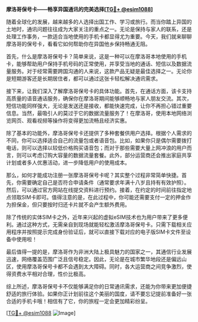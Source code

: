 **摩洛哥保号卡——畅享异国通讯的完美选择[[TG💪+ @esim1088](https://t.me/s/esim1088)]**

随着全球化的发展，越来越多的人选择出国工作、学习或旅行。而当你踏上异国的土地时，通讯问题往往成为大家关注的重点之一。无论是保持与家人的联系，还是处理工作事务，一款适合当地使用的手机卡都显得尤为重要。今天，我们就来聊聊摩洛哥的保号卡，看看它如何帮助你在异国他乡保持畅通无阻。

首先，什么是摩洛哥保号卡？简单来说，这是一种可以在摩洛哥本地使用的手机卡，能够帮助用户保持手机号码的正常使用，并享受当地的通话、短信以及数据流量服务。对于经常需要跨国沟通的人来说，这款产品无疑是最佳选择之一。无论你是短期游客还是长期居住者，都可以通过这张卡轻松解决通讯需求。

接下来，让我们深入了解摩洛哥保号卡的具体功能。首先，在通话方面，该卡支持高质量的语音通话服务，确保你在摩洛哥期间能够顺畅地与家人朋友交流。其次，短信功能同样强大，无论是发送还是接收，都能快速完成，让你不再担心错过重要信息。当然，最吸引人的莫过于它的数据流量服务了！在摩洛哥，使用本地网络浏览网页、观看视频等操作将变得更加流畅且经济实惠。

除了基本的功能外，摩洛哥保号卡还提供了多种套餐供用户选择。根据个人需求的不同，你可以选择适合自己的流量包或者语音包。比如，如果你只是偶尔需要拨打电话，则可以选择以较低价格购买语音包；而对于那些需要大量上网冲浪的用户而言，则可以考虑订购大容量的数据流量套餐。此外，部分运营商还会推出家庭共享计划或者多人优惠活动，进一步降低用户的使用成本。

那么，如何才能成功注册一张摩洛哥保号卡呢？其实整个过程非常简单快捷。首先，你需要确定自己是否符合申请条件（通常要求年满十八岁且持有有效护照）。然后，可以通过官方网站在线提交资料进行预约。接着，在约定的时间前往指定地点领取SIM卡即可。值得注意的是，在此过程中，你可能还需要支付一定的押金作为担保金，但只要按时归还卡片就不会产生额外费用。

除了传统的实体SIM卡之外，近年来兴起的虚拟eSIM技术也为用户带来了更多便利。通过这种方式，无需亲自到现场就能轻松激活摩洛哥保号卡。只需下载相关应用程序并按照提示完成身份验证后，就可以直接下载对应的电子版SIM卡文件至设备中使用啦！

最后值得一提的是，摩洛哥作为非洲大陆上极具魅力的国家之一，其通信行业发展迅速，网络覆盖范围广泛且信号稳定。因此，无论是在城市繁华地段还是偏远山区，使用摩洛哥保号卡都不会遇到太大障碍。同时，各大运营商之间竞争激烈，使得资费水平相对合理，性价比极高。

综上所述，摩洛哥保号卡不仅能够满足你的日常通讯需求，还能为你带来更加便捷舒适的旅行体验。如果你正计划前往这个美丽的国度，请不要忘记提前准备好一张合适的手机卡哦！相信有了它，你的旅程一定会更加精彩纷呈。

[[TG💪+ @esim1088](https://t.me/s/esim1088) ![Image](https://i.postimg.cc/4NQfJmqS/Snipaste-2025-05-13-00-14-12.png)]